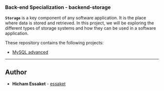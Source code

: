 ### Back-end Specialization - backend-storage

**`Storage`** is a key component of any software application. It is the place where data is stored and retrieved. In this project, we will be exploring the different types of storage systems and how they can be used in a software application.

These repository contains the following projects:
- [MySQL advanced](https://github.com/essaket/alx-backend-storage/tree/main/0x00-MySQL_Advanced)


---


## Author
* **Hicham Essaket** - [essaket](https://github.com/essaket)
